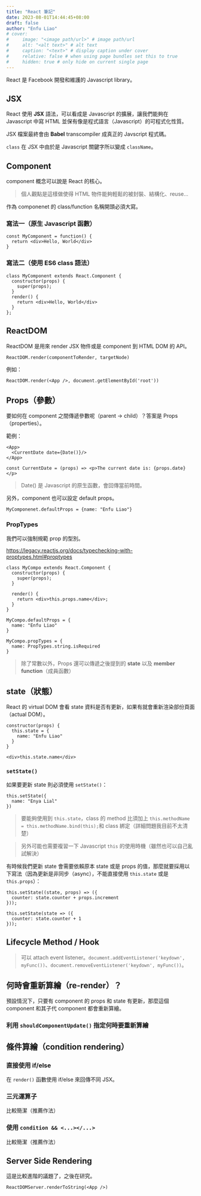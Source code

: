 ```yaml
---
title: "React 筆記"
date: 2023-08-01T14:44:45+08:00
draft: false
author: "Enfu Liao"
# cover:
#     image: "<image path/url>" # image path/url
#     alt: "<alt text>" # alt text
#     caption: "<text>" # display caption under cover
#     relative: false # when using page bundles set this to true
#     hidden: true # only hide on current single page
---
```


React 是 Facebook 開發和維護的 Javascript library。

## JSX

React 使用 **JSX** 語法，可以看成是 Javascript 的擴展，讓我們能夠在 Javascript 中寫 HTML 並保有像是程式語言（Javascript）的可程式化性質。

JSX 檔案最終會由 **Babel** transcompiler 成真正的 Javscript 程式碼。

`class` 在 JSX 中由於是 Javascript 關鍵字所以變成 `className`。


## Component

component 概念可以說是 React 的核心。

> 個人觀點是這樣做使得 HTML 物件能夠輕鬆的被封裝、結構化、reuse...

作為 componenet 的 class/function 名稱開頭必須大寫。

### 寫法一（原生 Javascript 函數）
```
const MyComponent = function() {
  return <div>Hello, World</div>
}
```

### 寫法二（使用 ES6 class 語法）

```
class MyComponent extends React.Component {
  constructor(props) {
    super(props);
  }
  render() {
    return <div>Hello, World</div>
  }
};
```

## ReactDOM

ReactDOM 是用來 render JSX 物件或是 component 到 HTML DOM 的 API。

```
ReactDOM.render(componentToRender, targetNode)
```

例如：
```
ReactDOM.render(<App />, document.getElementById('root'))
```


## Props（參數）
要如何在 component 之間傳遞參數呢（parent -> child）？答案是 Props（properties）。

範例：
```
<App>
  <CurrentDate date={Date()}/>
</App>

const CurrentDate = (props) => <p>The current date is: {props.date}</p>
```

> Date() 是 Javascript 的原生函數，會回傳當前時間。

另外，component 也可以設定 default props。

```
MyComponenet.defaultProps = {name: "Enfu Liao"}
```

### PropTypes

我們可以強制規範 prop 的型別。

https://legacy.reactjs.org/docs/typechecking-with-proptypes.html#proptypes


```
class MyCompo extends React.Component {
  constructor(props) {
    super(props);
  }

  render() {
    return <div>this.props.name</div>;
  }
}

MyCompo.defaultProps = {
  name: "Enfu Liao"
}

MyCompo.propTypes = {
  name: PropTypes.string.isRequired
}
```

> 除了常數以外，Props 還可以傳遞之後提到的 **state** 以及 **member function**（成員函數）


## state（狀態）

React 的 virtual DOM 會看 state 資料是否有更新，如果有就會重新渲染部份頁面（actual DOM）。

```
constructor(props) {
  this.state = {
    name: "Enfu Liao"
  }
}
```

```
<div>this.state.name</div>
```

### `setState()`

如果要更新 state 則必須使用 `setState()`：
```
this.setState({
  name: "Enya Lial"
})
```

> 要能夠使用到 `this.state`，class 的 method 比須加上 `this.methodName = this.methodName.bind(this);`和 class 綁定（詳細問題我目前不太清楚）

> 另外可能也需要複習一下 Javascript `this` 的使用時機（雖然也可以自己亂試解決）

有時候我們更新 state 會需要依賴原本 state 或是 props 的值，那麼就要採用以下寫法（因為更新是非同步（async），不能直接使用 `this.state` 或是 `this.props`）：

```
this.setState((state, props) => ({
  counter: state.counter + props.increment
}));
```

```
this.setState(state => ({
  counter: state.counter + 1
}));
```


## Lifecycle Method / Hook

> 可以 attach event listener。`document.addEventListener('keydown', myFunc())`、`document.removeEventListener('keydown', myFunc())`。




## 何時會重新算繪（re-render）？

預設情況下，只要有 component 的 props 和 state 有更新，那麼這個 component 和其子代 component 都會重新算繪。

### 利用 `shouldComponentUpdate()` 指定何時要重新算繪


## 條件算繪（condition rendering）
### 直接使用 if/else
在 `render()` 函數使用 if/else 來回傳不同 JSX。
### 三元運算子
比較簡潔（推薦作法）
### 使用 `condition && <...></...>` 
比較簡潔（推薦作法）

## Server Side Rendering
這是比較進階的議題了，之後在研究。
```
ReactDOMServer.renderToString(<App />)
```